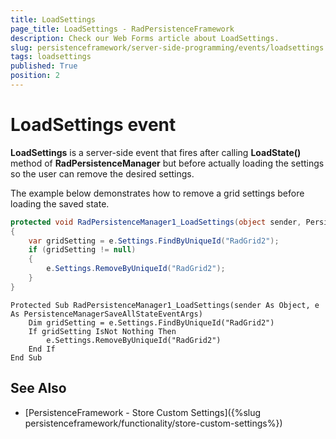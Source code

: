 ```yaml
---
title: LoadSettings
page_title: LoadSettings - RadPersistenceFramework
description: Check our Web Forms article about LoadSettings.
slug: persistenceframework/server-side-programming/events/loadsettings
tags: loadsettings
published: True
position: 2
---
```


# LoadSettings event

**LoadSettings** is a server-side event that fires after calling **LoadState()** method of **RadPersistenceManager** but before actually loading the settings so the user can remove the desired settings.

The example below demonstrates how to remove a grid settings before loading the saved state.

````C#
protected void RadPersistenceManager1_LoadSettings(object sender, PersistenceManagerSaveAllStateEventArgs e)
{
	var gridSetting = e.Settings.FindByUniqueId("RadGrid2");
	if (gridSetting != null)
	{
		e.Settings.RemoveByUniqueId("RadGrid2");
	}
}
````
````VB
Protected Sub RadPersistenceManager1_LoadSettings(sender As Object, e As PersistenceManagerSaveAllStateEventArgs)
	Dim gridSetting = e.Settings.FindByUniqueId("RadGrid2")
	If gridSetting IsNot Nothing Then
		e.Settings.RemoveByUniqueId("RadGrid2")
	End If
End Sub
````

## See Also

 * [PersistenceFramework - Store Custom Settings]({%slug persistenceframework/functionality/store-custom-settings%})
